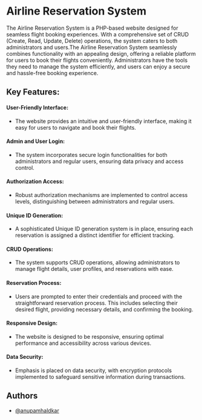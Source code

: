 
# Airline Reservation System

The Airline Reservation System is a PHP-based website designed for seamless flight booking experiences. With a comprehensive set of CRUD (Create, Read, Update, Delete) operations, the system caters to both administrators and users.The Airline Reservation System seamlessly combines functionality with an appealing design, offering a reliable platform for users to book their flights conveniently. Administrators have the tools they need to manage the system efficiently, and users can enjoy a secure and hassle-free booking experience.

## Key Features:

 #### User-Friendly Interface:

- The website provides an intuitive and user-friendly interface, making it easy for users to navigate and book their flights.
#### Admin and User Login:

- The system incorporates secure login functionalities for both administrators and regular users, ensuring data privacy and access control.
#### Authorization Access:

- Robust authorization mechanisms are implemented to control access levels, distinguishing between administrators and regular users.
#### Unique ID Generation:

- A sophisticated Unique ID generation system is in place, ensuring each reservation is assigned a distinct identifier for efficient tracking.

#### CRUD Operations:

- The system supports CRUD operations, allowing administrators to manage flight details, user profiles, and reservations with ease.
#### Reservation Process:

- Users are prompted to enter their credentials and proceed with the straightforward reservation process. This includes selecting their desired flight, providing necessary details, and confirming the booking.
#### Responsive Design:

- The website is designed to be responsive, ensuring optimal performance and accessibility across various devices.
#### Data Security:

- Emphasis is placed on data security, with encryption protocols implemented to safeguard sensitive information during transactions.



## Authors

- [@anupamhaldkar](https://www.github.com/anupamhaldkar)

